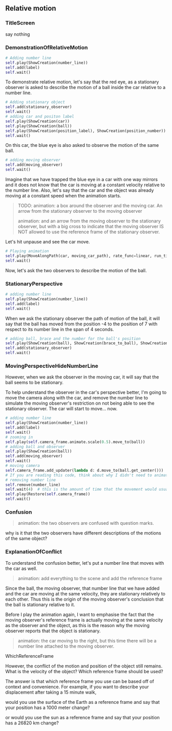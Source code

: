 ## Relative motion

### TitleScreen

say nothing 

### DemonstrationOfRelativeMotion

```python
# Adding number line
self.play(ShowCreation(number_line))
self.add(label)
self.wait()
```

To demonstrate relative motion, let's say that the red eye, as a stationary observer is asked to describe the motion of a ball inside the car relative to a number line.

```python
# Adding stationary object
self.add(stationary_observer)
self.wait()
# adding car and positon label
self.play(ShowCreation(car))
self.play(ShowCreation(ball))
self.play(ShowCreation(position_label), ShowCreation(position_number))
self.wait()
```



On this car, the blue eye is also asked to observe the motion of the same ball. 

```python
# adding moving observer
self.add(moving_observer)
self.wait()
```



Imagine that we have trapped the blue eye in a car with one way mirrors and it does not know that the car is moving at a constant velocity relative to the number line. Also, let's say that the car and the object was already moving at a constant speed when the animation starts.

>  TODO: animation: a box around the observer and the moving car. An arrow from the stationary observer to the moving observer 
>
> animation: and an arrow from the moving observer to the stationary observer, but with a big cross to indicate that the moving observer IS NOT allowed to use the reference frame of the stationary observer.

 Let's hit unpause and see the car move.

 ```python
# Playing animation
self.play(MoveAlongPath(car, moving_car_path), rate_func=linear, run_time=4)
self.wait()
 ```

Now, let's ask the two observers to describe the motion of the ball.

### StationaryPerspective

```python
# adding number line
self.play(ShowCreation(number_line))
self.add(label)
self.wait()
```

When we ask the stationary observer the path of motion of the ball, it will say that the ball has moved from the position -4 to the position of 7 with respect to its number line in the span of 4 seconds.

```python
# adding ball, brace and the number for the ball's position
self.play(ShowCreation(ball), ShowCreation(brace_to_ball), ShowCreation(ball_position))
self.add(stationary_observer)
self.wait()
```



### MovingPerspectiveHideNumberLine

However, when we ask the observer in the moving car, it will say that the ball seems to be stationary. 

To help understand the observer in the car's perspective better, I'm going to move the camera along with the car, and remove the number line to simulate the moving observer's restriction on not being able to see the stationary observer. The car will start to move... now.  

```python
# adding number line
self.play(ShowCreation(number_line))
self.add(label)
self.wait()
# zooming in
self.play(self.camera_frame.animate.scale(0.5).move_to(ball))
# adding ball and observer
self.play(ShowCreation(ball))
self.add(moving_observer)
self.wait()
# moving camera
self.camera_frame.add_updater(lambda d: d.move_to(ball.get_center()))
# If you are reading this code, think about why I didn't need to animate the ball moving
# removing number line
self.remove(number_line)
self.wait(4)  # this is the amount of time that the movement would usually take
self.play(Restore(self.camera_frame))
self.wait()
```



### Confusion

> animation: the two observers are confused with question marks.

why is it that the two observers have different descriptions of the motions of the same object?



### ExplanationOfConflict 

To understand the confusion better, let's put a number line that moves with the car as well.

> animation: add everything to the scene and add the reference frame

Since the ball, the moving observer, that number line that we have added and the car are moving at the same velocity, they are stationary relatively to each other. Thus this is the origin of the moving observer's conclusion that the ball is stationary relative to it. 

Before I play the animation again, I want to emphasise the fact that the moving observer's reference frame is actually moving at the same velocity as the observer and the object, as this is the reason why the moving observer reports that the object is stationary.

> animation: the car moving to the right, but this time there will be a number line attached to the moving observer.

WhichReferenceFrame

However, the conflict of the motion and position of the object still remains. What is the velocity of the object? Which reference frame should be used?

The answer is that which reference frame you use can be based off of context and convenience. For example, if you want to describe your displacement after taking a 15 minute walk,

would you use the surface of the Earth as a reference frame and say that your position has a 1000 meter change? 

or would you use the sun as a reference frame and say that your position has a 26820 km change?